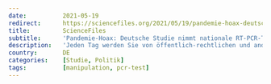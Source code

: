 ```yaml
---
date:          2021-05-19
redirect:      https://sciencefiles.org/2021/05/19/pandemie-hoax-deutsche-studie-nimmt-nationale-rt-pcr-test-strategie-auseinander/
title:         ScienceFiles
subtitle:      'Pandemie-Hoax: Deutsche Studie nimmt nationale RT-PCR-Test-Strategie auseinander'
description:   'Jeden Tag werden Sie von öffentlich-rechtlichen und anderen Medien mit den RKI-Zahlen zur Pandemie und der bundesweiten Inzidenz heimgesucht, mit Zahlen, die angeblich zeigen sollen, wie viele Menschen in Deutschland mit SARS-CoV-2 infiziert sind. Aber das zeigen sie nicht. Sie zeigen das Ergebnis politischer Entscheidungen, das Ergebnis einer nationalen Teststrategie, die darauf ausgelegt ist, so…'
country:       DE
categories:    [Studie, Politik]
tags:          [manipulation, pcr-test]
---
```

